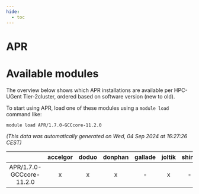 ```yaml
---
hide:
  - toc
---
```


APR
===

# Available modules


The overview below shows which APR installations are available per HPC-UGent Tier-2cluster, ordered based on software version (new to old).

To start using APR, load one of these modules using a `module load` command like:

```shell
module load APR/1.7.0-GCCcore-11.2.0
```

*(This data was automatically generated on Wed, 04 Sep 2024 at 16:27:26 CEST)*  

| |accelgor|doduo|donphan|gallade|joltik|shinx|skitty|
| :---: | :---: | :---: | :---: | :---: | :---: | :---: | :---: |
|APR/1.7.0-GCCcore-11.2.0|x|x|x|-|x|-|x|
